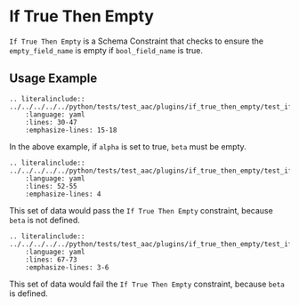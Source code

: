 # If True Then Empty

`If True Then Empty` is a Schema Constraint that checks to ensure the `empty_field_name` is empty if `bool_field_name` is true.

## Usage Example
```{eval-rst}
.. literalinclude:: ../../../../../python/tests/test_aac/plugins/if_true_then_empty/test_if_true_then_empty.py
    :language: yaml
    :lines: 30-47
    :emphasize-lines: 15-18
```

In the above example, if `alpha` is set to true, `beta` must be empty.


```{eval-rst}
.. literalinclude:: ../../../../../python/tests/test_aac/plugins/if_true_then_empty/test_if_true_then_empty.py
    :language: yaml
    :lines: 52-55
    :emphasize-lines: 4
```
This set of data would pass the `If True Then Empty` constraint, because `beta` is not defined.


```{eval-rst}
.. literalinclude:: ../../../../../python/tests/test_aac/plugins/if_true_then_empty/test_if_true_then_empty.py
    :language: yaml
    :lines: 67-73
    :emphasize-lines: 3-6
```
This set of data would fail the `If True Then Empty` constraint, because `beta` is defined.